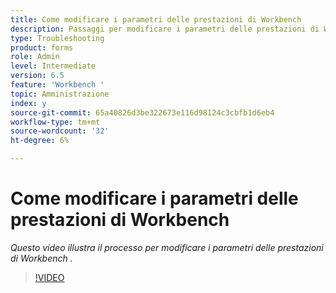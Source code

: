 ```yaml
---
title: Come modificare i parametri delle prestazioni di Workbench
description: Passaggi per modificare i parametri delle prestazioni di Workbench
type: Troubleshooting
product: forms
role: Admin
level: Intermediate
version: 6.5
feature: 'Workbench '
topic: Amministrazione
index: y
source-git-commit: 65a40826d3be322673e116d98124c3cbfb1d6eb4
workflow-type: tm+mt
source-wordcount: '32'
ht-degree: 6%

---
```



# Come modificare i parametri delle prestazioni di Workbench

*Questo video illustra il processo per modificare i parametri delle prestazioni di Workbench .*

>[!VIDEO](https://video.tv.adobe.com/v/335511?quality=9&learn=on)

